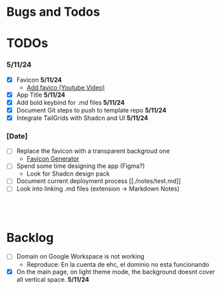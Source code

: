 # Bugs and Todos

# **TODOs**

### **5/11/24**

- [x] Favicon **5/11/24**
  - [Add favico (Youtube Video)](https://www.youtube.com/watch?v=vkn4ZikqZqw&ab_channel=DevelopedByKPK)
- [x] App Title **5/11/24**
- [x] Add bold keybind for .md files **5/11/24**
- [x] Document Git steps to push to template repo **5/11/24**
- [x] Integrate TailGrids with Shadcn and UI **5/11/24**

### **[Date]**

- [ ] Replace the favicon with a transparent backgroud one
  - [Favicon Generator](https://favicon.io/favicon-converter/)
- [ ] Spend some time designing the app (Figma?)
  - Look for Shadcn design pack
- [ ] Document current deployment process [[./notes/test.md]]
- [ ] Look into linking .md files (extension -> Markdown Notes)

<!-- a -->
<!-- a -->
<!-- a -->
<!-- ----------------BACKLOG----------------------- -->

&nbsp;  
&nbsp;

# **Backlog**

- [ ] Domain on Google Workspace is not working
  - Reproduce: En la cuenta de ehc, el dominio no esta funcionando
- [x] On the main page, on light theme mode, the background doesnt cover all vertical space. **5/11/24**
